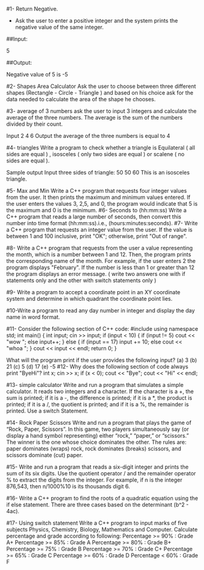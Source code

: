 #1- Return Negative.

- Ask the user to enter a positive integer and the system prints the negative value of the same integer.

##Input:

5

##Output:

Negative value of 5 is -5


#2- Shapes Area Calculator 
Ask the user to choose between three different shapes (Rectangle - Circle - Triangle ) and based on his choice ask for the data needed to calculate the area of the shape he chooses.

#3- average of 3 numbers
ask the user to input 3 integers and calculate the average of the three numbers.
The average is the sum of the numbers divided by their count.

Input
2
4
6
Output
the average of the three numbers is equal to 4










#4- triangles
Write a program to check whether a triangle is Equilateral ( all sides are equal ) , isosceles ( only two sides are equal ) or scalene ( no sides are equal ).

Sample output 
Input three sides of triangle: 
50
50
60
This is an isosceles triangle.

 
#5- Max and Min 
Write a C++ program that requests four integer values from the user. It then prints the
maximum and minimum values entered. If the user enters the values 3, 2,5, and 0, the
program would indicate that 5 is the maximum and 0 is the minimum.
#6- Seconds to (hh:mm:ss)
Write a C++ program that reads a large number of seconds, then convert this number into time format (hh:mm:ss).i.e., (hours:minutes:seconds).
#7- Write a C++ program that requests an integer value from the user. If the value is between 1 and 100 inclusive, print "OK"; otherwise, print "Out of range".

#8- Write a C++ program that requests from the user a value representing the month, which is a number between 1 and 12. Then, the program prints the corresponding name of the month. For example, if the user enters 2 the program displays "February". If the number is less than 1 or greater than 12 the program displays an error message. ( write two answers one with if statements only and the other with switch statements only )

#9- Write a program to accept a coordinate point in an XY coordinate system and determine in which quadrant the coordinate point lies.

#10-Write a program to read any day number in integer and display the day name in word format.




#11- Consider the following section of C++ code:
#include <iostream>
using namespace std;
int main()
{
    int input;
    cin >> input;
    if (input < 10)
    {
        if (input != 5)
            cout << "wow ";
        else
            input++;
    }
    else
    {
        if (input == 17)
            input += 10;
        else
            cout << "whoa ";
    }
    cout << input << endl;
    return 0;
}


What will the program print if the user provides the following input?
(a) 3
(b) 21
(c) 5
(d) 17
(e) -5
#12- Why does the following section of code always print "ByeHi"?
int x;
cin >> x;
if (x < 0);
cout << "Bye";
cout << "Hi" << endl;


#13- simple calculator
Write and run a program that simulates a simple calculator. It reads two integers and a character.
If the character is a +, the sum is printed; if it is a -, the difference is printed; if it is a *, the product
is printed; if it is a /, the quotient is printed; and if it is a %, the remainder is printed. Use a switch
Statement.


#14- Rock Paper Scissors 
Write and run a program that plays the game of “Rock, Paper, Scissors”. In this game, two players
simultaneously say (or display a hand symbol representing) either “rock,” “paper,” or “scissors.”
The winner is the one whose choice dominates the other. The rules are: paper dominates (wraps)
rock, rock dominates (breaks) scissors, and scissors dominate (cut) paper. 

#15- Write and run a program that reads a six-digit integer and prints the sum of its six digits. Use the
quotient operator / and the remainder operator % to extract the digits from the integer. For example, if n is the integer 876,543, then n/1000%10 is its thousands digit 6.

#16- Write a C++ program to find the roots of a quadratic equation using the if else statement. There are three
cases based on the determinant (b^2 - 4ac).







#17- Using switch statement Write a C++ program to input marks of five subjects Physics, Chemistry,
Biology, Mathematics and Computer. Calculate percentage and grade according to following:
Percentage >= 90% : Grade A+
Percentage >= 85% : Grade A
Percentage >= 80% : Grade B+
Percentage >= 75% : Grade B
Percentage >= 70% : Grade C+
Percentage >= 65% : Grade C
Percentage >= 60% : Grade D
Percentage < 60% : Grade F

